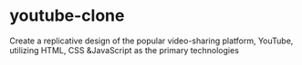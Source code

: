 # youtube-clone
Create a replicative design of the popular video-sharing platform, YouTube, utilizing HTML, CSS &amp;JavaScript as the primary technologies
